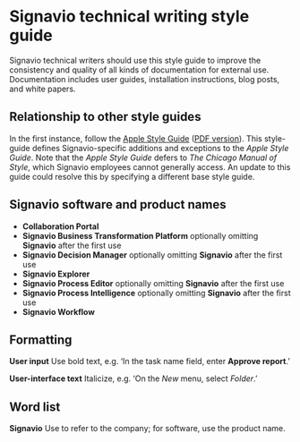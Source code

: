 # Signavio technical writing style guide

Signavio technical writers should use this style guide to improve the consistency and quality of all kinds of documentation for external use.
Documentation includes user guides, installation instructions, blog posts, and white papers.

## Relationship to other style guides

In the first instance, follow the [Apple Style Guide](http://help.apple.com/asg/mac/2013/) ([PDF version](https://help.apple.com/asg/mac/2013/ASG_2013.pdf)).
This style-guide defines Signavio-specific additions and exceptions to the _Apple Style Guide_.
Note that the _Apple Style Guide_ defers to _The Chicago Manual of Style_, which Signavio employees cannot generally access.
An update to this guide could resolve this by specifying a different base style guide.

## Signavio software and product names

* **Collaboration Portal**
* **Signavio Business Transformation Platform** optionally omitting **Signavio** after the first use
* **Signavio Decision Manager** optionally omitting **Signavio** after the first use
* **Signavio Explorer**
* **Signavio Process Editor** optionally omitting **Signavio** after the first use
* **Signavio Process Intelligence** optionally omitting **Signavio** after the first use
* **Signavio Workflow**

## Formatting

**User input** Use bold text, e.g. ‘In the task name field, enter **Approve report**.’

**User-interface text** Italicize, e.g. ‘On the _New_ menu, select _Folder_.’

## Word list

**Signavio** Use to refer to the company; for software, use the product name.
